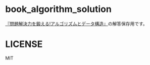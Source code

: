 # book_algorithm_solution

[『問題解決力を鍛える!アルゴリズムとデータ構造』](https://github.com/drken1215/book_algorithm_solution)の解答保存用です。

# LICENSE
MIT